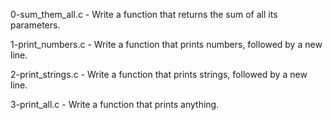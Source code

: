 0-sum_them_all.c - Write a function that returns the sum of all its parameters.

1-print_numbers.c - Write a function that prints numbers, followed by a new line.

2-print_strings.c - Write a function that prints strings, followed by a new line.

3-print_all.c - Write a function that prints anything.

